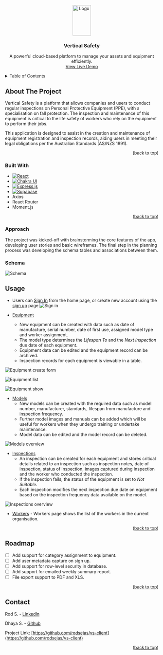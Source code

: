 <a name="readme-top"></a>

<!-- PROJECT LOGO -->
<br />
<div align="center">
  <a href="https://github.com/othneildrew/Best-README-Template">
    <img src="https://icxujcstmvzimkufacay.supabase.co/storage/v1/object/public/vs/readme/logo_blue.png" alt="Logo" width="60" height="100">
  </a>

  <h3 align="center">Vertical Safety</h3>

  <p align="center">
    A powerful cloud-based platform to manage your assets and equipment efficiently.
    <br />
    <a href="https://vs-app.netlify.app">View Live Demo</a>
  </p>
</div>

<!-- TABLE OF CONTENTS -->
<details>
  <summary>Table of Contents</summary>
  <ol>
    <li>
      <a href="#about-the-project">About The Project</a>
      <ul>
        <li><a href="#built-with">Built With</a></li>
      </ul>
    </li>
    <li>
      <a href="#getting-started">Getting Started</a>
      <ul>
        <li><a href="#prerequisites">Prerequisites</a></li>
        <li><a href="#installation">Installation</a></li>
      </ul>
    </li>
    <li><a href="#usage">Usage</a></li>
    <li><a href="#roadmap">Roadmap</a></li>
    <li><a href="#contact">Contact</a></li>
    <li><a href="#acknowledgments">Acknowledgments</a></li>
  </ol>
</details>

<!-- ABOUT THE PROJECT -->

## About The Project

Vertical Safety is a platform that allows companies and users to conduct regular inspections on Personal Protective Equipment (PPE), with a specialisation on fall protection. The inspection and maintenance of this equipment is critical to the life safety of workers who rely on the equipment to perform their jobs.

This application is designed to assist in the creation and maintenance of equipment registration and inspection records, aiding users in meeting their legal obligations per the Australian Standards (AS/NZS 1891).

<p align="right">(<a href="#readme-top">back to top</a>)</p>

### Built With

- [![React][react.js]][react-url]
- [![Chakra UI][chakra]][chakra-url]
- [![Express.js][express]][express-url]
- [![Supabase][supabase]][supabase]
- Axios
- React Router
- Moment.js

<!-- PROJECT PLANNING -->

<p align="right">(<a href="#readme-top">back to top</a>)</p>

### Approach

The project was kicked-off with brainstorming the core features of the app, developing user stories and basic wireframes. The final step in the planning process was developing the schema tables and associations between them.

### Schema

![Schema](https://icxujcstmvzimkufacay.supabase.co/storage/v1/object/public/vs/readme/Schema.png?t=2022-05-31T13%3A22%3A03.557Z)

<!-- USAGE EXAMPLES -->

## Usage

- Users can [Sign In](https://vs-app.netlify.app/#/signin) from the home page, or create new account using the [sign up](https://vs-app.netlify.app/#/signup) page
  ![Sign in](https://icxujcstmvzimkufacay.supabase.co/storage/v1/object/public/vs/readme/vs1?t=2022-05-31T13%3A17%3A54.081Z)

- [Equipment](https://vs-app.netlify.app/#/equipments)
  - New equipment can be created with data such as date of manufacture, serial number, date of first use, assigned model type and worker assignment.
  - The model type determines the _Lifespan To_ and the _Next Inspection_ due date of each equipment.
  - Equipment data can be edited and the equipment record can be archived.
  - Inspection records for each equipment is viewable in a table.

![Equipment create form](https://icxujcstmvzimkufacay.supabase.co/storage/v1/object/public/vs/readme/vs2?t=2022-05-31T13%3A18%3A02.756Z)

![Equipment list](https://icxujcstmvzimkufacay.supabase.co/storage/v1/object/public/vs/readme/vs6?t=2022-05-31T13%3A21%3A37.715Z)

![Equipment show](https://icxujcstmvzimkufacay.supabase.co/storage/v1/object/public/vs/readme/vs5?t=2022-05-31T13%3A21%3A25.861Z)

- [Models](https://vs-app.netlify.app/#/models)
  - New models can be created with the required data such as model number, manufacturer, standards, lifespan from manufacture and inspection frequency.
  - Further model images and manuals can be added which will be useful for workers when they undergo training or undertake maintenance.
  - Model data can be edited and the model record can be deleted.

![Models overview](https://icxujcstmvzimkufacay.supabase.co/storage/v1/object/public/vs/readme/vs3?t=2022-05-31T13%3A20%3A39.123Z)

- [Inspections](https://vs-app.netlify.app/#/inspections)
  - An inspection can be created for each equipment and stores critical details related to an inspection such as inspection notes, date of inspection, status of inspection, images captured during inspection and the worker who conducted the inspection.
  - If the inspection fails, the status of the equipment is set to _Not Suitable_.
  - Each inspection modifies the next inspection due date on equipment based on the inspection frequency data available on the model.

![Inspections overview](https://icxujcstmvzimkufacay.supabase.co/storage/v1/object/public/vs/readme/vs4?t=2022-05-31T13%3A21%3A02.726Z)

- [Workers](https://vs-app.netlify.app/#/workers) - Workers page shows the list of the workers in the current organisation.

<p align="right">(<a href="#readme-top">back to top</a>)</p>

<!-- ROADMAP -->

## Roadmap

- [ ] Add support for category assignment to equipment.
- [ ] Add user metadata capture on sign up.
- [ ] Add support for row-level security in database.
- [ ] Add support for emailed weekly summary report.
- [ ] File export support to PDF and XLS.

<p align="right">(<a href="#readme-top">back to top</a>)</p>

<!-- CONTACT -->

## Contact

Rod S. - [LinkedIn](https://www.linkedin.com/in/rodsejas/)

Dhaya S. - [Github](https://github.com/Dhaya94)

Project Link: [https://github.com/rodsejas/vs-client](https://github.com/rodsejas/vs-client)

<p align="right">(<a href="#readme-top">back to top</a>)</p>

<!-- MARKDOWN LINKS & IMAGES -->
<!-- https://www.markdownguide.org/basic-syntax/#reference-style-links -->

[contributors-shield]: https://img.shields.io/github/contributors/othneildrew/Best-README-Template.svg?style=for-the-badge
[contributors-url]: https://github.com/rodsejas/vs-client/graphs/contributors

[issues-shield]: https://img.shields.io/github/issues/othneildrew/Best-README-Template.svg?style=for-the-badge
[issues-url]: https://github.com/rodsejas/vs-client/issues

[linkedin-shield]: https://img.shields.io/badge/-LinkedIn-black.svg?style=for-the-badge&logo=linkedin&colorB=555
[linkedin-url]: https://www.linkedin.com/in/rodsejas/

[product-screenshot]: images/screenshot.png

[react.js]: https://img.shields.io/badge/React-20232A?style=for-the-badge&logo=react&logoColor=61DAFB
[react-url]: https://reactjs.org/

[postgresql]: https://img.shields.io/badge/PostgreSQL-316192?style=for-the-badge&logo=postgresql&logoColor=white
[supabase]: https://img.shields.io/badge/Supabase-3ECF8E?style=for-the-badge&logo=supabase&logoColor=white
[chakra]: https://img.shields.io/badge/chakra-%234ED1C5.svg?style=for-the-badge&logo=chakraui&logoColor=white
[chakra-url]: https://chakra-ui.com/
[express]: https://img.shields.io/badge/express.js-%23404d59.svg?style=for-the-badge&logo=express&logoColor=%2361DAFB
[express-url]: https://expressjs.com/
